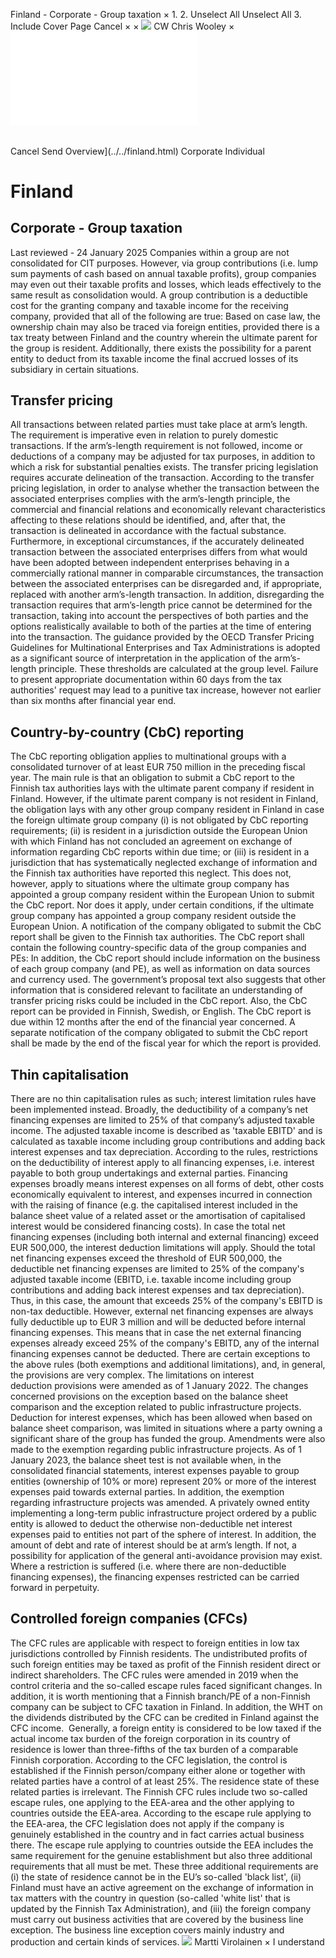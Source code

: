 Finland - Corporate - Group taxation
×
1.
2.
Unselect All
Unselect All
3.
Include Cover Page
Cancel
×
×
![](../../-/media/world-wide-tax-summaries/attachments/global---chris-wooley.ashx%3Frev=ac5e5f3223b34096b1afc2a6009c7320&revision=ac5e5f32-23b3-4096-b1af-c2a6009c7320&hash=859B7ADC84DC2CBEC9760E9E6EE7DE6D0A8BFCDF)
CW
Chris Wooley
×
![](group-taxation.html)
######
Cancel
Send
Overview](../../finland.html)
Corporate
Individual
# Finland
## Corporate - Group taxation
Last reviewed - 24 January 2025
Companies within a group are not consolidated for CIT purposes. However, via group contributions (i.e. lump sum payments of cash based on annual taxable profits), group companies may even out their taxable profits and losses, which leads effectively to the same result as consolidation would. A group contribution is a deductible cost for the granting company and taxable income for the receiving company, provided that all of the following are true:
Based on case law, the ownership chain may also be traced via foreign entities, provided there is a tax treaty between Finland and the country wherein the ultimate parent for the group is resident.
Additionally, there exists the possibility for a parent entity to deduct from its taxable income the final accrued losses of its subsidiary in certain situations.
## Transfer pricing
All transactions between related parties must take place at arm’s length. The requirement is imperative even in relation to purely domestic transactions. If the arm’s-length requirement is not followed, income or deductions of a company may be adjusted for tax purposes, in addition to which a risk for substantial penalties exists.
The transfer pricing legislation requires accurate delineation of the transaction. According to the transfer pricing legislation, in order to analyse whether the transaction between the associated enterprises complies with the arm’s-length principle, the commercial and financial relations and economically relevant characteristics affecting to these relations should be identified, and, after that, the transaction is delineated in accordance with the factual substance.
Furthermore, in exceptional circumstances, if the accurately delineated transaction between the associated enterprises differs from what would have been adopted between independent enterprises behaving in a commercially rational manner in comparable circumstances, the transaction between the associated enterprises can be disregarded and, if appropriate, replaced with another arm’s-length transaction. In addition, disregarding the transaction requires that arm’s-length price cannot be determined for the transaction, taking into account the perspectives of both parties and the options realistically available to both of the parties at the time of entering into the transaction.
The guidance provided by the OECD Transfer Pricing Guidelines for Multinational Enterprises and Tax Administrations is adopted as a significant source of interpretation in the application of the arm’s-length principle.
These thresholds are calculated at the group level. Failure to present appropriate documentation within 60 days from the tax authorities' request may lead to a punitive tax increase, however not earlier than six months after financial year end.
## Country-by-country (CbC) reporting
The CbC reporting obligation applies to multinational groups with a consolidated turnover of at least EUR 750 million in the preceding fiscal year. The main rule is that an obligation to submit a CbC report to the Finnish tax authorities lays with the ultimate parent company if resident in Finland. However, if the ultimate parent company is not resident in Finland, the obligation lays with any other group company resident in Finland in case the foreign ultimate group company (i) is not obligated by CbC reporting requirements; (ii) is resident in a jurisdiction outside the European Union with which Finland has not concluded an agreement on exchange of information regarding CbC reports within due time; or (iii) is resident in a jurisdiction that has systematically neglected exchange of information and the Finnish tax authorities have reported this neglect.
This does not, however, apply to situations where the ultimate group company has appointed a group company resident within the European Union to submit the CbC report. Nor does it apply, under certain conditions, if the ultimate group company has appointed a group company resident outside the European Union. A notification of the company obligated to submit the CbC report shall be given to the Finnish tax authorities.
The CbC report shall contain the following country-specific data of the group companies and PEs:
In addition, the CbC report should include information on the business of each group company (and PE), as well as information on data sources and currency used. The government’s proposal text also suggests that other information that is considered relevant to facilitate an understanding of transfer pricing risks could be included in the CbC report.
Also, the CbC report can be provided in Finnish, Swedish, or English.
The CbC report is due within 12 months after the end of the financial year concerned. A separate notification of the company obligated to submit the CbC report shall be made by the end of the fiscal year for which the report is provided.
## Thin capitalisation
There are no thin capitalisation rules as such; interest limitation rules have been implemented instead. Broadly, the deductibility of a company’s net financing expenses are limited to 25% of that company’s adjusted taxable income. The adjusted taxable income is described as 'taxable EBITD' and is calculated as taxable income including group contributions and adding back interest expenses and tax depreciation. According to the rules, restrictions on the deductibility of interest apply to all financing expenses, i.e. interest payable to both group undertakings and external parties. Financing expenses broadly means interest expenses on all forms of debt, other costs economically equivalent to interest, and expenses incurred in connection with the raising of finance (e.g. the capitalised interest included in the balance sheet value of a related asset or the amortisation of capitalised interest would be considered financing costs).
In case the total net financing expenses (including both internal and external financing) exceed EUR 500,000, the interest deduction limitations will apply. Should the total net financing expenses exceed the threshold of EUR 500,000, the deductible net financing expenses are limited to 25% of the company's adjusted taxable income (EBITD, i.e. taxable income including group contributions and adding back interest expenses and tax depreciation). Thus, in this case, the amount that exceeds 25% of the company's EBITD is non-tax deductible. However, external net financing expenses are always fully deductible up to EUR 3 million and will be deducted before internal financing expenses. This means that in case the net external financing expenses already exceed 25% of the company's EBITD, any of the internal financing expenses cannot be deducted.
There are certain exceptions to the above rules (both exemptions and additional limitations), and, in general, the provisions are very complex.
The limitations on interest deduction provisions were amended as of 1 January 2022. The changes concerned provisions on the exception based on the balance sheet comparison and the exception related to public infrastructure projects. Deduction for interest expenses, which has been allowed when based on balance sheet comparison, was limited in situations where a party owning a significant share of the group has funded the group. Amendments were also made to the exemption regarding public infrastructure projects.
As of 1 January 2023, the balance sheet test is not available when, in the consolidated financial statements, interest expenses payable to group entities (ownership of 10% or more) represent 20% or more of the interest expenses paid towards external parties. In addition, the exemption regarding infrastructure projects was amended. A privately owned entity implementing a long-term public infrastructure project ordered by a public entity is allowed to deduct the otherwise non-deductible net interest expenses paid to entities not part of the sphere of interest.
In addition, the amount of debt and rate of interest should be at arm’s length. If not, a possibility for application of the general anti-avoidance provision may exist. Where a restriction is suffered (i.e. where there are non-deductible financing expenses), the financing expenses restricted can be carried forward in perpetuity.
## Controlled foreign companies (CFCs)
The CFC rules are applicable with respect to foreign entities in low tax jurisdictions controlled by Finnish residents. The undistributed profits of such foreign entities may be taxed as profit of the Finnish resident direct or indirect shareholders.
The CFC rules were amended in 2019 when the control criteria and the so-called escape rules faced significant changes. In addition, it is worth mentioning that a Finnish branch/PE of a non-Finnish company can be subject to CFC taxation in Finland. In addition, the WHT on the dividends distributed by the CFC can be credited in Finland against the CFC income.  Generally, a foreign entity is considered to be low taxed if the actual income tax burden of the foreign corporation in its country of residence is lower than three-fifths of the tax burden of a comparable Finnish corporation.
According to the CFC legislation, the control is established if the Finnish person/company either alone or together with related parties have a control of at least 25%. The residence state of these related parties is irrelevant.
The Finnish CFC rules include two so-called escape rules, one applying to the EEA-area and the other applying to countries outside the EEA-area. According to the escape rule applying to the EEA-area, the CFC legislation does not apply if the company is genuinely established in the country and in fact carries actual business there.
The escape rule applying to countries outside the EEA includes the same requirement for the genuine establishment but also three additional requirements that all must be met. These three additional requirements are (i) the state of residence cannot be in the EU’s so-called 'black list', (ii) Finland must have an active agreement on the exchange of information in tax matters with the country in question (so-called 'white list' that is updated by the Finnish Tax Administration), and (iii) the foreign company must carry out business activities that are covered by the business line exception. The business line exception covers mainly industry and production and certain kinds of services.
![](../../-/media/world-wide-tax-summaries/attachments/finland---martti-virolainen.ashx%3Frev=dbce1a2158a5437bb2ce488a55bcea65&revision=dbce1a21-58a5-437b-b2ce-488a55bcea65&hash=E9183B3AADB3641FAC05211716B55597818C0748)
Martti Virolainen
×
I understand